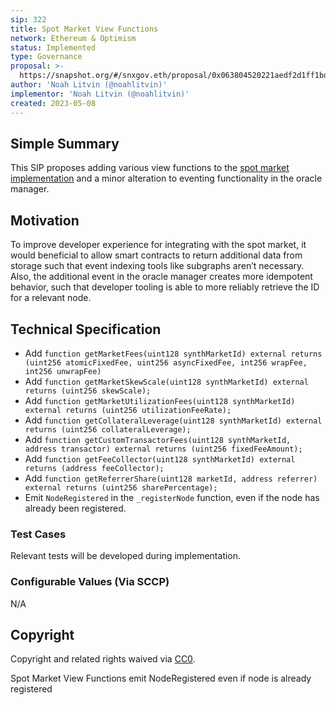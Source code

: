 ```yaml
---
sip: 322
title: Spot Market View Functions
network: Ethereum & Optimism
status: Implemented
type: Governance
proposal: >-
  https://snapshot.org/#/snxgov.eth/proposal/0x063804520221aedf2d1ff1bd2488d0ef649f8950f4a245ab3dea5679cc1e10ef
author: 'Noah Litvin (@noahlitvin)'
implementor: 'Noah Litvin (@noahlitvin)'
created: 2023-05-08
---
```


<!--You can leave these HTML comments in your merged SIP and delete the visible duplicate text guides, they will not appear and may be helpful to refer to if you edit it again. This is the suggested template for new SIPs. Note that an SIP number will be assigned by an editor. When opening a pull request to submit your SIP, please use an abbreviated title in the filename, `sip-draft_title_abbrev.md`. The title should be 44 characters or less.-->

## Simple Summary

<!--"If you can't explain it simply, you don't understand it well enough." Simply describe the outcome the proposed changes intends to achieve. This should be non-technical and accessible to a casual community member.-->

This SIP proposes adding various view functions to the [spot market implementation](https://sips.synthetix.io/sips/sip-317) and a minor alteration to eventing functionality in the oracle manager.

## Motivation

<!--This is the problem statement. This is the *why* of the SIP. It should clearly explain *why* the current state of the protocol is inadequate.  It is critical that you explain *why* the change is needed, if the SIP proposes changing how something is calculated, you must address *why* the current calculation is inaccurate or wrong. This is not the place to describe how the SIP will address the issue!-->

To improve developer experience for integrating with the spot market, it would beneficial to allow smart contracts to return additional data from storage such that event indexing tools like subgraphs aren’t necessary. Also, the additional event in the oracle manager creates more idempotent behavior, such that developer tooling is able to more reliably retrieve the ID for a relevant node.

## Technical Specification

<!--The technical specification should outline the public API of the changes proposed. That is, changes to any of the interfaces Synthetix currently exposes or the creations of new ones.-->

- Add `function getMarketFees(uint128 synthMarketId) external returns (uint256 atomicFixedFee, uint256 asyncFixedFee, int256 wrapFee, int256 unwrapFee)`
- Add `function getMarketSkewScale(uint128 synthMarketId) external returns (uint256 skewScale);`
- Add `function getMarketUtilizationFees(uint128 synthMarketId) external returns (uint256 utilizationFeeRate);`
- Add `function getCollateralLeverage(uint128 synthMarketId) external returns (uint256 collateralLeverage);`
- Add `function getCustomTransactorFees(uint128 synthMarketId, address transactor) external returns (uint256 fixedFeeAmount);`
- Add `function getFeeCollector(uint128 synthMarketId) external returns (address feeCollector);`
- Add `function getReferrerShare(uint128 marketId, address referrer) external returns (uint256 sharePercentage);`
- Emit `NodeRegistered` in the `_registerNode` function, even if the node has already been registered.

### Test Cases

<!--Test cases for an implementation are mandatory for SIPs but can be included with the implementation..-->

Relevant tests will be developed during implementation.

### Configurable Values (Via SCCP)

<!--Please list all values configurable via SCCP under this implementation.-->

N/A

## Copyright

Copyright and related rights waived via [CC0](https://creativecommons.org/publicdomain/zero/1.0/).

Spot Market View Functions
emit NodeRegistered even if node is already registered
